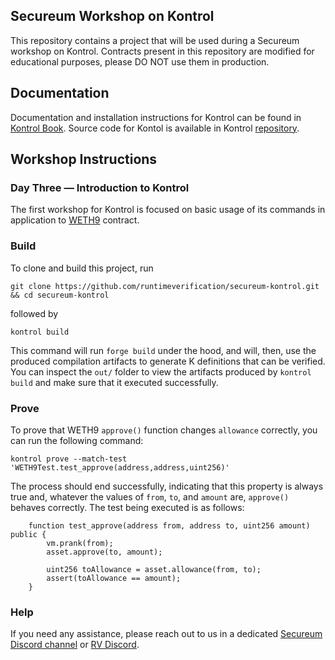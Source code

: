 ## Secureum Workshop on Kontrol

This repository contains a project that will be used during a Secureum workshop on Kontrol. Contracts present in this repository are modified for educational purposes, please DO NOT use them in production.

## Documentation

Documentation and installation instructions for Kontrol can be found in [Kontrol Book](https://docs.runtimeverification.com/kontrol). Source code for Kontol is available in Kontrol [repository](https://github.com/runtimeverification/kontrol). 

## Workshop Instructions

### Day Three — Introduction to Kontrol

The first workshop for Kontrol is focused on basic usage of its commands in application to [WETH9](https://github.com/runtimeverification/secureum-kontrol/blob/master/src/tokens/WETH9.sol) contract.

### Build

To clone and build this project, run 

```shell
git clone https://github.com/runtimeverification/secureum-kontrol.git && cd secureum-kontrol
```
followed by 
```shell
kontrol build
```
This command will run `forge build` under the hood, and will, then, use the produced compilation artifacts to generate K definitions that can be verified. You can inspect the `out/` folder to view the artifacts produced by `kontrol build` and make sure that it executed successfully.

### Prove

To prove that WETH9 `approve()` function changes `allowance` correctly, you can run the following command:
```shell
kontrol prove --match-test 'WETH9Test.test_approve(address,address,uint256)'
```
The process should end successfully, indicating that this property is always true and, whatever the values of `from`, `to`, and `amount` are, `approve()` behaves correctly.
The test being executed is as follows:
```solidity
    function test_approve(address from, address to, uint256 amount) public {
        vm.prank(from);
        asset.approve(to, amount);

        uint256 toAllowance = asset.allowance(from, to);
        assert(toAllowance == amount);
    }
```

### Help

If you need any assistance, please reach out to us in a dedicated [Secureum Discord channel](https://discord.com/channels/814328279468474419/1221389981516304425) or [RV Discord](https://discord.gg/CurfmXNtbN).